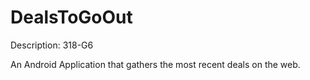 # DealsToGoOut
Description: 318-G6

An Android Application that gathers the most recent deals on the web.
